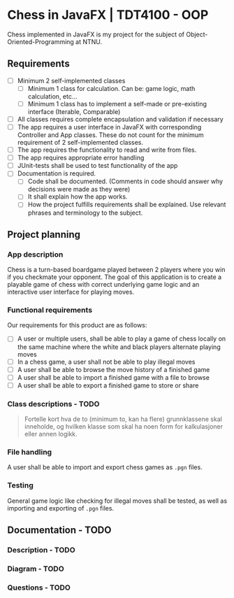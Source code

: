 # Chess in JavaFX | TDT4100 - OOP

Chess implemented in JavaFX is my project for the subject of Object-Oriented-Programming at NTNU.

## Requirements

- [ ] Minimum 2 self-implemented classes
  - [ ] Minimum 1 class for calculation. Can be: game logic, math calculation, etc...
  - [ ] Minimum 1 class has to implement a self-made or pre-existing interface (Iterable, Comparable)
- [ ] All classes requires complete encapsulation and validation if necessary
- [ ] The app requires a user interface in JavaFX with corresponding Controller and App classes. These do not count for the minimum requirement of 2 self-implemented classes.
- [ ] The app requires the functionality to read and write from files.
- [ ] The app requires appropriate error handling
- [ ] JUnit-tests shall be used to test functionality of the app
- [ ] Documentation is required.
  - [ ] Code shall be documented. (Comments in code should answer why decisions were made as they were)
  - [ ] It shall explain how the app works.
  - [ ] How the project fulfills requirements shall be explained. Use relevant phrases and terminology to the subject.

## Project planning

### App description

Chess is a turn-based boardgame played between 2 players where you win if you checkmate your opponent.
The goal of this application is to create a playable game of chess with correct underlying game logic and an interactive user interface for playing moves.

### Functional requirements

Our requirements for this product are as follows:

- [ ] A user or multiple users, shall be able to play a game of chess locally on the same machine where the white and black players alternate playing moves
- [ ] In a chess game, a user shall not be able to play illegal moves
- [ ] A user shall be able to browse the move history of a finished game
- [ ] A user shall be able to import a finished game with a file to browse
- [ ] A user shall be able to export a finished game to store or share

### Class descriptions - TODO

> Fortelle kort hva de to (minimum to, kan ha flere) grunnklassene skal inneholde, og hvilken klasse som skal ha noen form for kalkulasjoner eller annen logikk.

### File handling

A user shall be able to import and export chess games as `.pgn` files.

### Testing

General game logic like checking for illegal moves shall be tested, as well as importing and exporting of `.pgn` files.

## Documentation - TODO

### Description - TODO

### Diagram - TODO

### Questions - TODO
